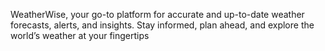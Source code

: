 WeatherWise, your go-to platform for accurate and up-to-date weather forecasts, alerts, and insights. Stay informed, plan ahead, and explore the world’s weather at your fingertips
